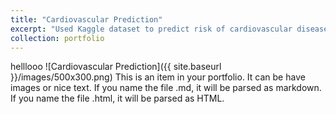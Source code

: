 ```yaml
---
title: "Cardiovascular Prediction"
excerpt: "Used Kaggle dataset to predict risk of cardiovascular disease using machine learning tools <br/><img src='/aboutme/images/500x300.png'>"
collection: portfolio
---
```


helllooo
![Cardiovascular Prediction]({{ site.baseurl }}/images/500x300.png)
This is an item in your portfolio. It can be have images or nice text. If you name the file .md, it will be parsed as markdown. If you name the file .html, it will be parsed as HTML. 
